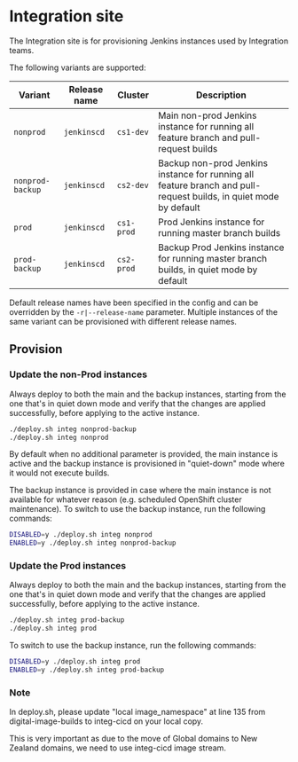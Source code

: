 # Integration site

The Integration site is for provisioning Jenkins instances used by Integration teams.

The following variants are supported:

| Variant          | Release name     | Cluster    | Description
| ---------------- | ------------     | ---------- | ------------------------------------------------------------------------------------------ |
| `nonprod`        | `jenkinscd`      | `cs1-dev`  | Main non-prod Jenkins instance for running all feature branch and pull-request builds                             |
| `nonprod-backup` | `jenkinscd`      | `cs2-dev`  | Backup non-prod Jenkins instance for running all feature branch and pull-request builds, in quiet mode by default |
| `prod`           | `jenkinscd`      | `cs1-prod` | Prod Jenkins instance for running master branch builds                                  |
| `prod-backup`    | `jenkinscd`      | `cs2-prod` | Backup Prod Jenkins instance for running master branch builds, in quiet mode by default |

Default release names have been specified in the config and can be overridden by the `-r|--release-name`
parameter. Multiple instances of the same variant can be provisioned with different release names.

## Provision

### Update the non-Prod instances

Always deploy to both the main and the backup instances, starting from the one that's in quiet down mode and verify that
the changes are applied successfully, before applying to the active instance.

```sh
./deploy.sh integ nonprod-backup
./deploy.sh integ nonprod
```

By default when no additional parameter is provided, the main instance is active and the backup instance is provisioned
in "quiet-down" mode where it would not execute builds.

The backup instance is provided in case where the main instance is not available for whatever reason (e.g. scheduled
OpenShift cluster maintenance). To switch to use the backup instance, run the following commands:

```sh
DISABLED=y ./deploy.sh integ nonprod
ENABLED=y ./deploy.sh integ nonprod-backup
```

### Update the Prod instances

Always deploy to both the main and the backup instances, starting from the one that's in quiet down mode and verify that
the changes are applied successfully, before applying to the active instance.

```sh
./deploy.sh integ prod-backup
./deploy.sh integ prod
```

To switch to use the backup instance, run the following commands:

```sh
DISABLED=y ./deploy.sh integ prod
ENABLED=y ./deploy.sh integ prod-backup
```
### Note

In deploy.sh, please update "local image_namespace" at line 135 from digital-image-builds to integ-cicd on your local copy.

This is very important as due to the move of Global domains to New Zealand domains, we need to use integ-cicd image stream.